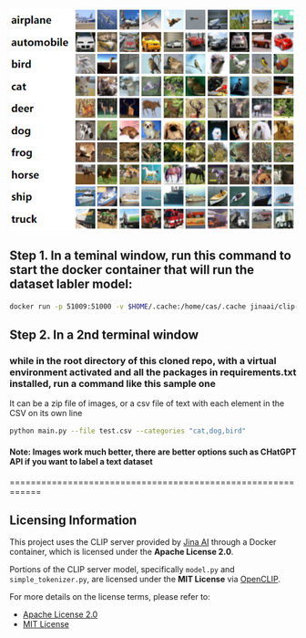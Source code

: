 ![Label Meister Logo](./label_meister.png)

## Step 1. In a teminal window, run this command to start the docker container that will run the dataset labler model:
```bash
docker run -p 51009:51000 -v $HOME/.cache:/home/cas/.cache jinaai/clip-server
```

## Step 2. In a 2nd terminal window 
### while in the root directory of this cloned repo, with a virtual environment activated and all the packages in requirements.txt installed, run a command like this sample one

It can be a zip file of images, or a csv file of text with each element in the CSV on its own line 

```bash
python main.py --file test.csv --categories "cat,dog,bird"
```
#### Note: Images work much better, there are better options such as CHatGPT API if you want to label a text dataset



============================================================

## Licensing Information

This project uses the CLIP server provided by [Jina AI](https://github.com/jina-ai/clip-as-service) through a Docker container, which is licensed under the **Apache License 2.0**.

Portions of the CLIP server model, specifically `model.py` and `simple_tokenizer.py`, are licensed under the **MIT License** via [OpenCLIP](https://github.com/mlfoundations/open_clip).

For more details on the license terms, please refer to:
- [Apache License 2.0](https://www.apache.org/licenses/LICENSE-2.0)
- [MIT License](https://opensource.org/licenses/MIT)
